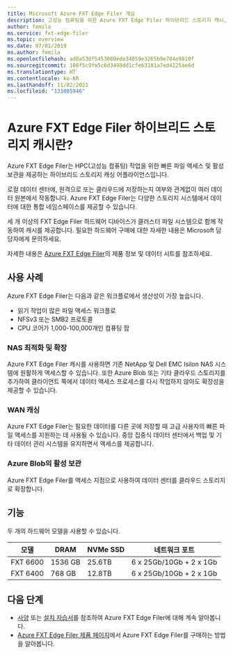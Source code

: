 ```yaml
---
title: Microsoft Azure FXT Edge Filer 개요
description: 고성능 컴퓨팅을 위한 Azure FXT Edge Filer 하이브리드 스토리지 캐시, 활성 보관 및 파일 액세스 가속기 솔루션을 설명합니다.
author: femila
ms.service: fxt-edge-filer
ms.topic: overview
ms.date: 07/01/2019
ms.author: femila
ms.openlocfilehash: ad0a530f5453060ede34059e3265b9e784e9810f
ms.sourcegitcommit: 106f5c9fa5c6d3498dd1cfe63181a7ed4125ae6d
ms.translationtype: HT
ms.contentlocale: ko-KR
ms.lasthandoff: 11/02/2021
ms.locfileid: "131085946"
---
```

# <a name="what-is-azure-fxt-edge-filer-hybrid-storage-cache"></a>Azure FXT Edge Filer 하이브리드 스토리지 캐시란?

Azure FXT Edge Filer는 HPC(고성능 컴퓨팅) 작업을 위한 빠른 파일 액세스 및 활성 보관을 제공하는 하이브리드 스토리지 캐싱 어플라이언스입니다.

로컬 데이터 센터에, 원격으로 또는 클라우드에 저장하는지 여부와 관계없이 여러 데이터 원본에서 작동합니다. Azure FXT Edge Filer는 다양한 스토리지 시스템에서 데이터에 대한 통합 네임스페이스를 제공할 수 있습니다.

세 개 이상의 FXT Edge Filer 하드웨어 디바이스가 클러스터 파일 시스템으로 함께 작동하여 캐시를 제공합니다. 필요한 하드웨어 구매에 대한 자세한 내용은 Microsoft 담당자에게 문의하세요.

자세한 내용은 [Azure FXT Edge Filer](https://azure.microsoft.com/services/fxt-edge-filer/)의 제품 정보 및 데이터 시트를 참조하세요.

## <a name="use-cases"></a>사용 사례

Azure FXT Edge Filer는 다음과 같은 워크플로에서 생산성이 가장 높습니다.

* 읽기 작업이 많은 파일 액세스 워크플로
* NFSv3 또는 SMB2 프로토콜
* CPU 코어가 1,000-100,000개인 컴퓨팅 팜

### <a name="nas-optimization-and-scaling"></a>NAS 최적화 및 확장

Azure FXT Edge Filer 캐시를 사용하면 기존 NetApp 및 Dell EMC Isilon NAS 시스템에 원활하게 액세스할 수 있습니다. 또한 Azure Blob 또는 기타 클라우드 스토리지를 추가하여 클라이언트 쪽에서 데이터 액세스 프로세스를 다시 작업하지 않아도 확장성을 제공할 수 있습니다.

### <a name="wan-caching"></a>WAN 캐싱

Azure FXT Edge Filer는 필요한 데이터를 다른 곳에 저장할 때 고급 사용자의 빠른 파일 액세스를 지원하는 데 사용될 수 있습니다. 중앙 집중식 데이터 센터에서 백업 및 기타 데이터 관리 시스템을 유지하면서 액세스를 제공합니다.

### <a name="active-archive-in-azure-blob"></a>Azure Blob의 활성 보관

Azure FXT Edge Filer를 액세스 지점으로 사용하여 데이터 센터를 클라우드 스토리지로 확장합니다.

## <a name="features"></a>기능

두 개의 하드웨어 모델을 사용할 수 있습니다.

| 모델 | DRAM | NVMe SSD | 네트워크 포트 |
|-------|------|----------|---------------|
| FXT 6600 | 1536 GB | 25.6TB | 6 x 25Gb/10Gb + 2 x 1Gb |
| FXT 6400 | 768 GB | 12.8TB | 6 x 25Gb/10Gb + 2 x 1Gb |

## <a name="next-steps"></a>다음 단계

* [사양](specs.md) 또는 [설치 자습서](install.md)를 참조하여 Azure FXT Edge Filer에 대해 계속 알아봅니다.
* [Azure FXT Edge Filer 제품 페이지](https://azure.microsoft.com/services/fxt-edge-filer/)에서 Azure FXT Edge Filer를 구매하는 방법을 알아봅니다.

